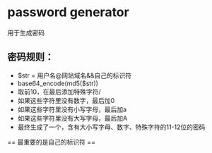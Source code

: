 # password generator

用于生成密码

## 密码规则：

- $str = 用户名@网站域名&&自己的标识符
- base64_encode(md5($str))
- 取前10，在最后添加特殊字符/
- 如果这些字符里没有数字，最后加0
- 如果这些字符里没有小写字母，最后加a
- 如果这些字符里没有大写字母，最后加A
- 最终生成了一个，含有大小写字母、数字、特殊字符的11-12位的密码

== 最重要的是自己的标识符 ==